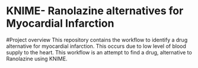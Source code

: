 # KNIME- Ranolazine alternatives for Myocardial Infarction
#Project overview
This repository contains the workflow to identify a drug alternative for myocardial infarction. This occurs due to low level of blood supply to the heart. This workflow is an attempt to find a drug, alternative to Ranolazine using KNIME.

